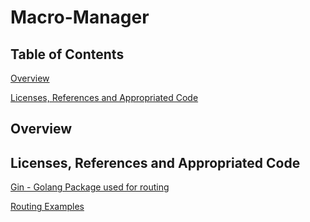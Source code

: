 # Macro-Manager 

## Table of Contents

[Overview](#Overview)

[Licenses, References and Appropriated Code](#Licenses)

## Overview <a name="Overview"></a>

## Licenses, References and Appropriated Code <a name="Licenses"></a>

[Gin - Golang Package used for routing](https://github.com/gin-gonic/gin/blob/master/LICENSE)

[Routing Examples](https://semaphoreci.com/community/tutorials/building-go-web-applications-and-microservices-using-gin)